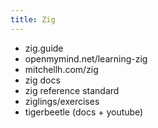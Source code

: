 ```yaml
---
title: Zig
---
```


-   zig.guide
-   openmymind.net/learning-zig
-   mitchellh.com/zig
-   zig docs
-   zig reference standard
-   ziglings/exercises
-   tigerbeetle (docs + youtube)
